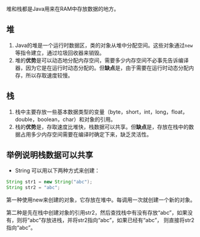 堆和栈都是Java用来在RAM中存放数据的地方。

## 堆
1. Java的堆是一个运行时数据区，类的对象从堆中分配空间。这些对象通过`new`等指令建立，通过垃圾回收器来销毁。
2. 堆的**优势**是可以动态地分配内存空间，需要多少内存空间不必事先告诉编译器，因为它是在运行时动态分配的。但**缺点**是，由于需要在运行时动态分配内存，所以存取速度较慢。 

## 栈

1. 栈中主要存放一些基本数据类型的变量（byte，short，int，long，float，double，boolean，char）和对象的引用。
2. 栈的**优势**是，存取速度比堆快，栈数据可以共享。但**缺点**是，存放在栈中的数据占用多少内存空间需要在编译时确定下来，缺乏灵活性。

## 举例说明栈数据可以共享

- String 可以用以下两种方式来创建：
```java
String str1 = new String("abc");
String str2 = "abc";
```

第一种使用new来创建的对象，它存放在堆中。每调用一次就创建一个新的对象。 

第二种是先在栈中创建对象的引用str2，然后查找栈中有没有存放“abc”，如果没有，则将“abc”存放进栈，并将str2指向“abc”，如果已经有“abc”， 则直接将str2指向“abc”。
